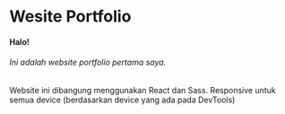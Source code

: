 # Wesite Portfolio

#### Halo!

###### Ini adalah website portfolio pertama saya.

Website ini dibangung menggunakan React dan Sass.
Responsive untuk semua device (berdasarkan device yang ada pada DevTools)

